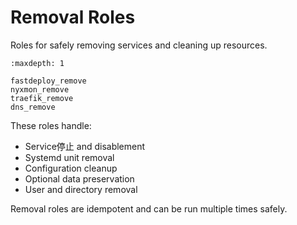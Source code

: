 # Removal Roles

Roles for safely removing services and cleaning up resources.

```{toctree}
:maxdepth: 1

fastdeploy_remove
nyxmon_remove
traefik_remove
dns_remove
```

These roles handle:
- Service停止 and disablement
- Systemd unit removal
- Configuration cleanup
- Optional data preservation
- User and directory removal

Removal roles are idempotent and can be run multiple times safely.
